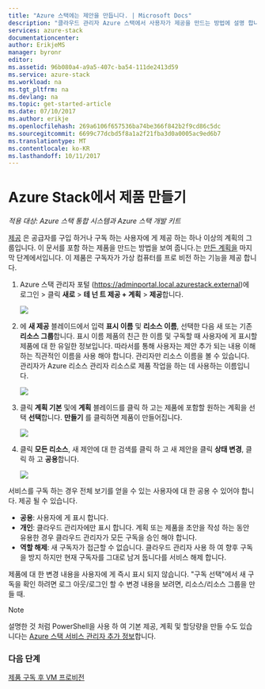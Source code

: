 ```yaml
---
title: "Azure 스택에는 제안을 만듭니다. | Microsoft Docs"
description: "클라우드 관리자 Azure 스택에서 사용자가 제공을 만드는 방법에 설명 합니다."
services: azure-stack
documentationcenter: 
author: ErikjeMS
manager: byronr
editor: 
ms.assetid: 96b080a4-a9a5-407c-ba54-111de2413d59
ms.service: azure-stack
ms.workload: na
ms.tgt_pltfrm: na
ms.devlang: na
ms.topic: get-started-article
ms.date: 07/10/2017
ms.author: erikje
ms.openlocfilehash: 269a6106f657536ba74be366f842b2f9cd86c5dc
ms.sourcegitcommit: 6699c77dcbd5f8a1a2f21fba3d0a0005ac9ed6b7
ms.translationtype: MT
ms.contentlocale: ko-KR
ms.lasthandoff: 10/11/2017
---
```

# <a name="create-an-offer-in-azure-stack"></a>Azure Stack에서 제품 만들기

*적용 대상: Azure 스택 통합 시스템과 Azure 스택 개발 키트*

[제공](azure-stack-key-features.md) 은 공급자를 구입 하거나 구독 하는 사용자에 게 제공 하는 하나 이상의 계획의 그룹입니다. 이 문서를 포함 하는 제품을 만드는 방법을 보여 줍니다.는 [만든 계획을](azure-stack-create-plan.md) 마지막 단계에서입니다. 이 제품은 구독자가 가상 컴퓨터를 프로 비전 하는 기능을 제공 합니다.

1. Azure 스택 관리자 포털 (https://adminportal.local.azurestack.external)에 로그인 > 클릭 **새로** > **테 넌 트 제공 + 계획**  >   **제공**합니다.

   ![](media/azure-stack-create-offer/image01.png)
2. 에 **새 제공** 블레이드에서 입력 **표시 이름** 및 **리소스 이름**, 선택한 다음 새 또는 기존 **리소스 그룹**합니다. 표시 이름 제품의 친근 한 이름 및 구독할 때 사용자에 게 표시할 제품에 대 한 유일한 정보입니다. 따라서를 통해 사용자는 제안 추가 되는 내용 이해 하는 직관적인 이름을 사용 해야 합니다. 관리자만 리소스 이름을 볼 수 있습니다. 관리자가 Azure 리소스 관리자 리소스로 제품 작업을 하는 데 사용하는 이름입니다.

   ![](media/azure-stack-create-offer/image01a.png)
3. 클릭 **계획 기본** 및에 **계획** 블레이드를 클릭 하 고는 제품에 포함할 원하는 계획을 선택 **선택**합니다. **만들기** 를 클릭하면 제품이 만들어집니다.

   ![](media/azure-stack-create-offer/image02.png)
4. 클릭 **모든 리소스**, 새 제안에 대 한 검색를 클릭 하 고 새 제안을 클릭 **상태 변경**, 클릭 하 고 **공용**합니다.

   ![](media/azure-stack-create-offer/image03.png)

서비스를 구독 하는 경우 전체 보기를 얻을 수 있는 사용자에 대 한 공용 수 있어야 합니다. 제공 될 수 있습니다.

* **공용**: 사용자에 게 표시 합니다.
* **개인**: 클라우드 관리자에만 표시 합니다. 계획 또는 제품을 초안을 작성 하는 동안 유용한 경우 클라우드 관리자가 모든 구독을 승인 해야 합니다.
* **역할 해제**: 새 구독자가 접근할 수 없습니다. 클라우드 관리자 사용 하 여 향후 구독을 방지 하지만 현재 구독자를 그대로 남겨 둡니다를 서비스 해제 합니다.

제품에 대 한 변경 내용을 사용자에 게 즉시 표시 되지 않습니다. "구독 선택"에서 새 구독을 확인 하려면 로그 아웃/로그인 할 수 변경 내용을 보려면, 리소스/리소스 그룹을 만들 때.

> [!NOTE]
>설명한 것 처럼 PowerShell을 사용 하 여 기본 제공, 계획 및 할당량을 만들 수도 있습니다는 [Azure 스택 서비스 관리자 추가 정보](https://github.com/Azure/AzureStack-Tools/tree/master/ServiceAdmin)합니다.
>


### <a name="next-steps"></a>다음 단계
[제품 구독 후 VM 프로비전](azure-stack-subscribe-plan-provision-vm.md)
